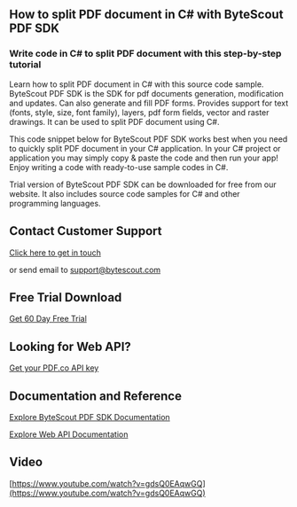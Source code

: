## How to split PDF document in C# with ByteScout PDF SDK

### Write code in C# to split PDF document with this step-by-step tutorial

Learn how to split PDF document in C# with this source code sample. ByteScout PDF SDK is the SDK for pdf documents generation, modification and updates. Can also generate and fill PDF forms. Provides support for text (fonts, style, size, font family), layers, pdf form fields, vector and raster drawings. It can be used to split PDF document using C#.

This code snippet below for ByteScout PDF SDK works best when you need to quickly split PDF document in your C# application. In your C# project or application you may simply copy & paste the code and then run your app! Enjoy writing a code with ready-to-use sample codes in C#.

Trial version of ByteScout PDF SDK can be downloaded for free from our website. It also includes source code samples for C# and other programming languages.

## Contact Customer Support

[Click here to get in touch](https://bytescout.zendesk.com/hc/en-us/requests/new?subject=ByteScout%20PDF%20SDK%20Question)

or send email to [support@bytescout.com](mailto:support@bytescout.com?subject=ByteScout%20PDF%20SDK%20Question) 

## Free Trial Download

[Get 60 Day Free Trial](https://bytescout.com/download/web-installer?utm_source=github-readme)

## Looking for Web API? 

[Get your PDF.co API key](https://pdf.co/documentation/api?utm_source=github-readme)

## Documentation and Reference

[Explore ByteScout PDF SDK Documentation](https://bytescout.com/documentation/index.html?utm_source=github-readme)

[Explore Web API Documentation](https://pdf.co/documentation/api?utm_source=github-readme)

## Video

[https://www.youtube.com/watch?v=gdsQ0EAqwGQ](https://www.youtube.com/watch?v=gdsQ0EAqwGQ)